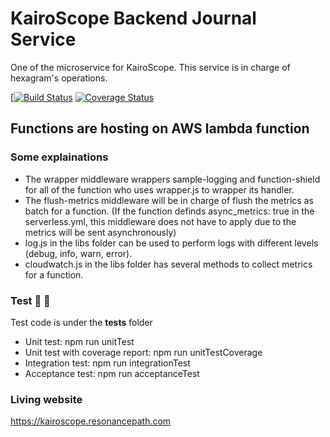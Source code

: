 # KairoScope Backend Journal Service

One of the microservice for KairoScope. This service is in charge of hexagram's operations.

[[![Build Status](https://travis-ci.org/PengWang0316/KairoScope-Backend-Hexagram.svg?branch=master)](https://travis-ci.org/PengWang0316/KairoScope-Backend-Hexagram) [![Coverage Status](https://coveralls.io/repos/github/PengWang0316/KairoScope-Backend-Hexagram/badge.svg?branch=master)](https://coveralls.io/github/PengWang0316/KairoScope-Backend-Hexagram?branch=master)

## Functions are hosting on AWS lambda function

### Some explainations

- The wrapper middleware wrappers sample-logging and function-shield for all of the function who uses wrapper.js to wrapper its handler.
- The flush-metrics middleware will be in charge of flush the metrics as batch for a function. (If the function definds async_metrics: true in the serverless.yml, this middleware does not have to apply due to the metrics will be sent asynchronously)
- log.js in the libs folder can be used to perform logs with different levels (debug, info, warn, error).
- cloudwatch.js in the libs folder has several methods to collect metrics for a function.

### Test :tada: :tada:

Test code is under the __tests__ folder
- Unit test: npm run unitTest
- Unit test with coverage report: npm run unitTestCoverage
- Integration test: npm run integrationTest
- Acceptance test: npm run acceptanceTest

### Living website
https://kairoscope.resonancepath.com
